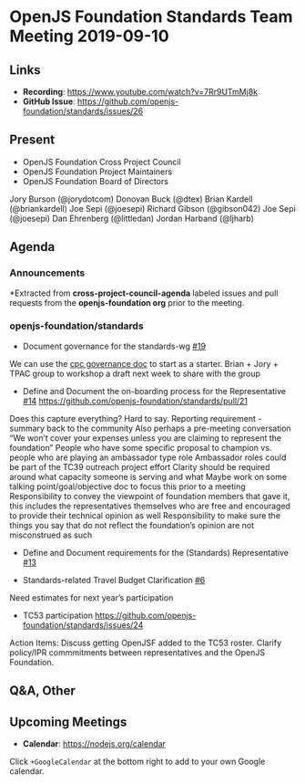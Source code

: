 # OpenJS Foundation Standards Team Meeting 2019-09-10

## Links

* **Recording**:  https://www.youtube.com/watch?v=7Rr9UTmMj8k
* **GitHub Issue**: https://github.com/openjs-foundation/standards/issues/26

## Present

* OpenJS Foundation Cross Project Council
* OpenJS Foundation Project Maintainers
* OpenJS Foundation Board of Directors

Jory Burson (@jorydotcom)
Donovan Buck (@dtex)
Brian Kardell (@briankardell)
Joe Sepi (@joesepi)
Richard Gibson (@gibson042)
Joe Sepi (@joesepi)
Dan Ehrenberg (@littledan)
Jordan Harband (@ljharb)

## Agenda

### Announcements
 
*Extracted from **cross-project-council-agenda** labeled issues and pull requests from the **openjs-foundation org** prior to the meeting.

### openjs-foundation/standards

* Document governance for the standards-wg [#19](https://github.com/openjs-foundation/standards/issues/19)

We can use the [cpc governance doc](https://github.com/openjs-foundation/cross-project-council/blob/HEAD/GOVERNANCE.md) to start as a starter. 
Brian + Jory + TPAC group to workshop a draft next week to share with the group

* Define and Document the on-boarding process for the Representative [#14](https://github.com/openjs-foundation/standards/issues/14)
https://github.com/openjs-foundation/standards/pull/21

Does this capture everything?
Hard to say. Reporting requirement - summary back to the community
Also perhaps a pre-meeting conversation
“We won’t cover your expenses unless you are claiming to represent the foundation”
People who have some specific proposal to champion vs. people who are playing an ambassador type role
Ambassador roles could be part of the TC39 outreach project effort
Clarity should be required around what capacity someone is serving and what 
Maybe work on some talking point/goal/objective doc to focus this prior to a meeting
Responsibility to convey the viewpoint of foundation members that gave it, this includes the representatives themselves who are free and encouraged to provide their technical opinion as well
Responsibility to make sure the things you say that do not reflect the foundation’s opinion are not misconstrued as such

* Define and Document requirements for the (Standards) Representative  [#13](https://github.com/openjs-foundation/standards/issues/13)

* Standards-related Travel Budget Clarification [#6](https://github.com/openjs-foundation/standards/issues/6)

Need estimates for next year’s participation

* TC53 participation
https://github.com/openjs-foundation/standards/issues/24

Action Items: Discuss getting OpenJSF added to the TC53 roster. Clarify policy/IPR commmitments between representatives and the OpenJS Foundation. 

## Q&A, Other

## Upcoming Meetings

* **Calendar**: https://nodejs.org/calendar

Click `+GoogleCalendar` at the bottom right to add to your own Google calendar.


